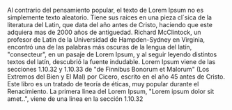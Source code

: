 Al contrario del pensamiento popular, el texto de Lorem Ipsum no es simplemente texto aleatorio. Tiene sus raices en una pieza cl´sica de la literatura del Latin, que data del año 
antes de Cristo, haciendo que este adquiera mas de 2000 años de antiguedad. Richard McClintock, un profesor de Latin de la Universidad de Hampden-Sydney en Virginia, encontró una de 
las palabras más oscuras de la lengua del latín, "consecteur", en un pasaje de Lorem Ipsum, y al seguir leyendo distintos textos del latín, descubrió la fuente indudable. Lorem Ipsum 
viene de las secciones 1.10.32 y 1.10.33 de "de Finnibus Bonorum et Malorum" (Los Extremos del Bien y El Mal) por Cicero, escrito en el año 45 antes de Cristo. Este libro es un 
tratado de teoría de éticas, muy popular durante el Renacimiento. La primera linea del Lorem Ipsum, "Lorem ipsum dolor sit amet..", viene de una linea en la sección 1.10.32